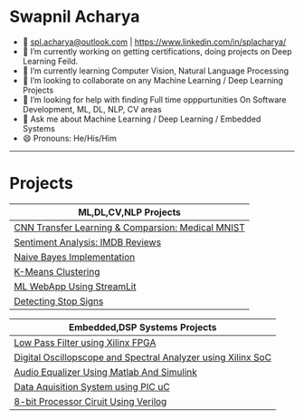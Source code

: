<!--
### Hi there 👋
**splAcharya/splAcharya** is a ✨ _special_ ✨ repository because its `README.md` (this file) appears on your GitHub profile.
- 🔭 I’m currently working on Machine Learning /  Deep Learning / Computer Vision/  Natural Language Processing 
- 🌱 I’m currently learning  Computer Vision, Natural Language Processing
- 👯 I’m looking to collaborate on any Machine Learning / Deep Learning Projects
- 🤔 I’m looking for help with 
- 💬 Ask me about Machine Learning / Deep Learning
- 📫 How to reach me: spl.acharya@outlook.com | https://www.linkedin.com/public-profile/in/splacharya/
- 😄 Pronouns: He/His/Him
- ⚡ Fun fact: 
Here are some ideas to get you started:
-->

# Swapnil Acharya
- 📧 spl.acharya@outlook.com | https://www.linkedin.com/in/splacharya/
- 🔭 I’m currently working on getting certifications, doing projects on Deep Learning Feild.
- 🌱 I’m currently learning  Computer Vision, Natural Language Processing
- 👯 I’m looking to collaborate on any Machine Learning / Deep Learning Projects
- 🤔 I’m looking for help with finding Full time opppurtunities On Software Development, ML, DL, NLP, CV areas
- 💬 Ask me about Machine Learning / Deep Learning / Embedded Systems
- 😄 Pronouns: He/His/Him

 <hr>
 
 # Projects </h1>
 
 | ML,DL,CV,NLP Projects |
 |-----------------------|
 | [CNN Transfer Learning & Comparsion: Medical MNIST](https://github.com/splAcharya/Transfer_Learning_Comparision) |
 | [Sentiment Analysis: IMDB Reviews](https://github.com/splAcharya/Imdb_Reviews_Sentiment_Analysis)|
 | [Naive Bayes Implementation](https://github.com/splAcharya/Naive_Bayes_Implementation) |
 | [K-Means Clustering](https://github.com/splAcharya/K_Means_Clustering) |
 | [ML WebApp Using StreamLit](https://github.com/splAcharya/ML_WebApp_Steamlit_Python)|
 | [Detecting Stop Signs](https://github.com/splAcharya/DetectingStopSigns)|
 
 
 |Embedded,DSP Systems Projects |
 |------------------------------|
 | [Low Pass Filter using Xilinx FPGA](https://github.com/splAcharya/LowPassFilterFPGA) |
 | [Digital Oscillopscope and Spectral Analyzer using Xilinx SoC](https://github.com/splAcharya/DigitalOscilloscope_Zynq7000Soc) |
 | [Audio Equalizer Using Matlab And Simulink](https://github.com/splAcharya/AudioEqualizerMatlab_Simulink) |
 | [Data Aquisition System using PIC uC](https://github.com/splAcharya/DataAquisitionBoard_PICuC) |
 | [8-bit Processor Ciruit Using Verilog](https://github.com/splAcharya/8BitProcessorCircuit_Verilog) |
 

 






